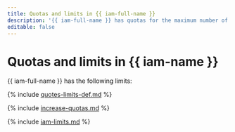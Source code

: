 ```yaml
---
title: Quotas and limits in {{ iam-full-name }}
description: '{{ iam-full-name }} has quotas for the maximum number of groups in an organization, the number of subjects from an organization''s groups, and the number of service accounts and keys per cloud. There are no limits defined for the service. For more information about the service restrictions, read this article.'
editable: false
---
```


# Quotas and limits in {{ iam-name }}

{{ iam-full-name }} has the following limits:

{% include [quotes-limits-def.md](../../_includes/quotes-limits-def.md) %}

{% include [increase-quotas.md](../../_includes/increase-quotas.md) %}

{% include [iam-limits.md](../../_includes/iam/iam-limits.md) %}
